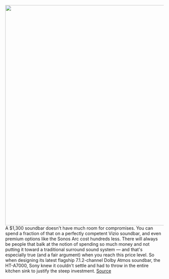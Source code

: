 <img src='https://cdn.vox-cdn.com/thumbor/dhQdzzq41vf_rFxYoDwKD_xSmEk=/0x0:2040x1360/1200x675/filters:focal(872x638:1198x964)/cdn.vox-cdn.com/uploads/chorus_image/image/69722207/DSCF4597_3.0.jpg' width='700px' /><br/>
A $1,300 soundbar doesn't have much room for compromises. You can spend a fraction of that on a perfectly competent Vizio soundbar, and even premium options like the Sonos Arc cost hundreds less. There will always be people that balk at the notion of spending so much money and not putting it toward a traditional surround sound system — and that's especially true (and a fair argument) when you reach this price level. So when designing its latest flagship 7.1.2-channel Dolby Atmos soundbar, the HT-A7000, Sony knew it couldn't settle and had to throw in the entire kitchen sink to justify the steep investment.
<a href='https://www.theverge.com/22623242/sony-ht-a7000-soundbar-review-dolby-atmos-xbox-series-x-ps5'> Source <a/>